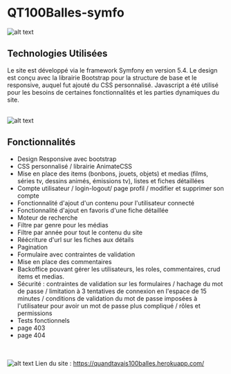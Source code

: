# QT100Balles-symfo

![alt text](https://i.ibb.co/Z1b8gDc/screen-qt100b.png)

## Technologies Utilisées
Le site est développé via le framework Symfony en version 5.4. Le design est conçu avec la librairie Bootstrap pour la structure de base et le responsive, auquel fut ajouté du CSS personnalisé. Javascript a été utilisé pour les besoins de certaines fonctionnalités et les parties dynamiques du site.
<br><br>

![alt text](https://i.ibb.co/C1GTYSs/batman-fiche.png)

## Fonctionnalités
* Design Responsive avec bootstrap
* CSS personnalisé / librairie AnimateCSS
* Mise en place des items (bonbons, jouets, objets) et medias (films, séries tv, dessins animés, émissions tv), listes et fiches détaillées
* Compte utilisateur / login-logout/ page profil / modifier et supprimer son compte
* Fonctionnalité d'ajout d'un contenu pour l'utilisateur connecté
* Fonctionnalité d'ajout en favoris d'une fiche détaillée
* Moteur de recherche
* Filtre par genre pour les médias
* Filtre par année pour tout le contenu du site
* Réécriture d'url sur les fiches aux détails
* Pagination 
* Formulaire avec contraintes de validation 
* Mise en place des commentaires 
* Backoffice pouvant gérer les utilisateurs, les roles, commentaires, crud items et medias.
* Sécurité : contraintes de validation sur les formulaires / hachage du mot de passe / limitation à 3 tentatives de connexion en l'espace de 15 minutes / conditions de validation du mot de passe imposées à l'utilisateur pour avoir un mot de passe plus compliqué / rôles et permissions
* Tests fonctionnels
* page 403
* page 404

<br><br>
![alt text](https://i.ibb.co/Z1DS8Nt/qt100balles-liste.png)
Lien du site : https://quandtavais100balles.herokuapp.com/
